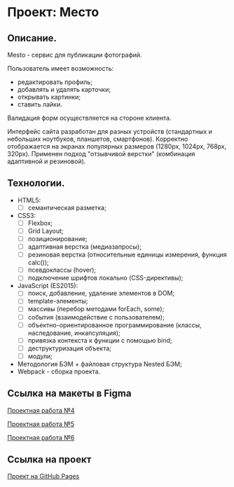# Проект: Место

## Описание.
Mesto - сервис для публикации фотографий.

Пользователь имеет возможность:
- редактировать профиль;
- добавлять и удалять карточки;
- открывать картинки;
- ставить лайки.

Валидация форм осуществляется на стороне клиента.

Интерфейс сайта разработан для разных устройств (стандартных и небольших ноутбуков, планшетов, смартфонов). Корректно отображается на экранах популярных размеров (1280px, 1024px, 768px, 320px). Применен подход "отзывчивой верстки" (комбинация адаптивной и резиновой).

## Технологии.
- HTML5:
  - [ ] семантическая разметка;
- CSS3:
  - [ ] Flexbox;
  - [ ] Grid Layout;
  - [ ] позиционирование;
  - [ ] адаптивная верстка (медиазапросы);
  - [ ] резиновая верстка (относительные единицы измерения, функция calc());
  - [ ] псевдоклассы (hover);
  - [ ] подключение шрифтов локально (CSS-директивы);
- JavaScript (ES2015):
  - [ ] поиск, добавление, удаление элементов в DOM;
  - [ ] template-элементы;
  - [ ] массивы (перебор методами forEach, some);
  - [ ] события (взаимодействие с пользователем);
  - [ ] объектно-ориентированное программирование (классы, наследование, инкапсуляция);
  - [ ] привязка контекста к функции с помощью bind;
  - [ ] деструктуризация объекта;
  - [ ] модули;
- Методология БЭМ + файловая структура Nested БЭМ;
- Webpack - сборка проекта.

## Ссылка на макеты в Figma
[Проектная работа №4](https://www.figma.com/file/2cn9N9jSkmxD84oJik7xL7/JavaScript.-Sprint-4?node-id=0%3A1)

[Проектная работа №5](https://www.figma.com/file/bjyvbKKJN2naO0ucURl2Z0/JavaScript.-Sprint-5?node-id=0%3A1&t=Efe7tBhpCUOOGqIU-0)

[Проектная работа №6](https://www.figma.com/file/kRVLKwYG3d1HGLvh7JFWRT/JavaScript.-Sprint-6?node-id=0%3A1)

## Ссылка на проект
[Проект на GitHub Pages](https://juliadik.github.io/mesto/index.html)

